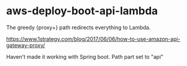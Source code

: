 # aws-deploy-boot-api-lambda

The greedy {proxy+} path redirects everything to Lambda.

https://www.1strategy.com/blog/2017/06/06/how-to-use-amazon-api-gateway-proxy/

Haven't made it working with Spring boot.
Path part set to "api"
